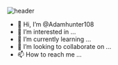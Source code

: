 ![header](https://capsule-render.vercel.app/api?type=wave&color=gradient&height=300&section=footer&text=capsule%20render&fontSize=90)

- 👋 Hi, I’m @Adamhunter108
- 👀 I’m interested in ...
- 🌱 I’m currently learning ...
- 💞️ I’m looking to collaborate on ...
- 📫 How to reach me ...

<!---
Adamhunter108/Adamhunter108 is a ✨ special ✨ repository because its `README.md` (this file) appears on your GitHub profile.
You can click the Preview link to take a look at your changes.
--->

